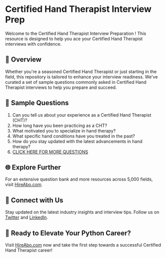 # Certified Hand Therapist Interview Prep

Welcome to the Certified Hand Therapist Interview Preparation ! This resource is designed to help you ace your Certified Hand Therapist interviews with confidence.

## 🚀 Overview

Whether you're a seasoned Certified Hand Therapist or just starting in the field, this repository is tailored to enhance your interview readiness. We've curated a set of sample questions commonly asked in Certified Hand Therapist interviews to help you prepare and succeed.

## 📝 Sample Questions

1. Can you tell us about your experience as a Certified Hand Therapist (CHT)?
2. How long have you been practicing as a CHT?
3. What motivated you to specialize in hand therapy?
4. What specific hand conditions have you treated in the past?
5. How do you stay updated with the latest advancements in hand therapy?
6. [CLICK HERE FOR MORE QUESTIONS](https://hireabo.com/job/15_1_33/Certified%20Hand%20Therapist)

## 🌐 Explore Further

For an extensive question bank and more resources across 5,000 fields, visit [HireAbo.com](https://www.hireabo.com).

## 📱 Connect with Us

Stay updated on the latest industry insights and interview tips. Follow us on [Twitter](https://twitter.com/hireabo) and [LinkedIn](https://www.linkedin.com/in/hire-abo-3609972a8/).

## 🚀 Ready to Elevate Your Python Career?

Visit [HireAbo.com](https://www.hireabo.com) now and take the first step towards a successful Certified Hand Therapist career!